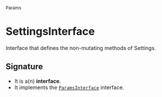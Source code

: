 <small>Params</small>

SettingsInterface
=================

Interface that defines the non-mutating methods of Settings.

Signature
---------

- It is a(n) **interface**.
- It implements the [`ParamsInterface`](../Params/ParamsInterface.md) interface.

